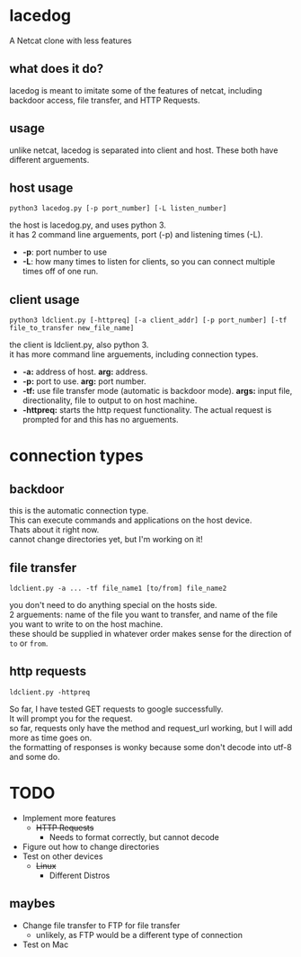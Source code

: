 # lacedog  
A Netcat clone with less features  
  
## what does it do?
lacedog is meant to imitate some of the features of netcat, including backdoor access, file transfer, and HTTP Requests.  

## usage
unlike netcat, lacedog is separated into client and host. These both have different arguements.  

## host usage
```
python3 lacedog.py [-p port_number] [-L listen_number]  
```
the host is lacedog.py, and uses python 3.  
it has 2 command line arguements, port (-p) and listening times (-L).  
- **-p**: port number to use  
- **-L**: how many times to listen for clients, so you can connect multiple times off of one run.  

## client usage
```
python3 ldclient.py [-httpreq] [-a client_addr] [-p port_number] [-tf file_to_transfer new_file_name]  
```
the client is ldclient.py, also python 3.  
it has more command line arguements, including connection types.  
- **-a:** address of host. **arg:** address.  
- **-p:** port to use. **arg:** port number.  
- **-tf:** use file transfer mode (automatic is backdoor mode). **args:** input file, directionality, file to output to on host machine.  
- **-httpreq:** starts the http request functionality. The actual request is prompted for and this has no arguements.  
# connection types

## backdoor
this is the automatic connection type.  
This can execute commands and applications on the host device.  
Thats about it right now.  
cannot change directories yet, but I'm working on it!  
  
## file transfer
```
ldclient.py -a ... -tf file_name1 [to/from] file_name2 
```  
you don't need to do anything special on the hosts side.  
2 arguements: name of the file you want to transfer, and name of the file you want to write to on the host machine.  
these should be supplied in whatever order makes sense for the direction of `to` or `from`.    

## http requests
```
ldclient.py -httpreq
```
So far, I have tested GET requests to google successfully.  
It will prompt you for the request.  
so far, requests only have the method and request_url working, but I will add more as time goes on.  
the formatting of responses is wonky because some don't decode into utf-8 and some do.  
  
# TODO
- Implement more features  
	- ~~HTTP Requests~~  
		- Needs to format correctly, but cannot decode  
- Figure out how to change directories
- Test on other devices  
	- ~~Linux~~
		- Different Distros
  
## maybes  
- Change file transfer to FTP for file transfer  
	- unlikely, as FTP would be a different type of connection  
- Test on Mac  
